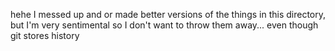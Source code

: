 hehe I messed up and or made better versions of the things in this directory, but I'm very sentimental so I don't want to throw them away... even though git stores history
